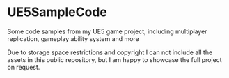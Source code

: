 # UE5SampleCode
Some code samples from my UE5 game project, including multiplayer replication, gameplay ability system and more

Due to storage space restrictions and copyright I can not include all the assets in this public repository, but
I am happy to showcase the full project on request.
